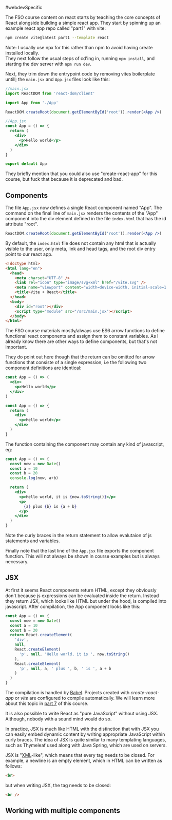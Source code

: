#webdevSpecific 

The FSO course content on react starts by teaching the core concepts of React alongside building a simple react app. They start by spinning up an example react app repo called "part1" with vite:
```bash
npm create vite@latest part1 --template react
```
Note: I usually use npx for this rather than npm to avoid having create installed locally.
\
They next follow the usual steps of cd'ing in, running `npm install`, and starting the dev server with `npm run dev`.

Next, they trim down the entrypoint code by removing vites boilerplate untill; the `main.jsx` and `App.jsx` files look like this:
```jsx
//main.jsx
import ReactDOM from 'react-dom/client'

import App from './App'

ReactDOM.createRoot(document.getElementById('root')).render(<App />)
```

```jsx
//App.jsx
const App = () => {
  return (
    <div>
      <p>Hello world</p>
    </div>
  )
}

export default App
```

They briefly mention that you could also use "create-react-app" for this course, but fuck that because it is deprecated and bad.

## Components
The file `App.jsx` now defines a single React component named "App". The command on the final line of `main.jsx` renders the contents of the "App" component into the div element defined in the file `index.html` that has the id attribute "root".
```jsx
ReactDOM.createRoot(document.getElementById('root')).render(<App />)
```

By default, the `index.html` file does not contain any html that is actually visible to the user, only meta, link and head tags, and the root div entry point to our react app.
```html
<!doctype html>
<html lang="en">
  <head>
    <meta charset="UTF-8" />
    <link rel="icon" type="image/svg+xml" href="/vite.svg" />
    <meta name="viewport" content="width=device-width, initial-scale=1.0" />
    <title>Vite + React</title>
  </head>
  <body>
    <div id="root"></div>
    <script type="module" src="/src/main.jsx"></script>
  </body>
</html>
```

The FSO course materials mostly/always use ES6 arrow functions to define functional react components and assign them to constant variables. As I already know there are other ways to define components, but that's not important. 

They do point out here though that the return can be omitted for arrow functions that consiste of a single expression, i.e the following two component definitions are identical:
```jsx
const App = () => (
  <div>
    <p>Hello world</p>
  </div>
)

const App = () => {
  return (
    <div>
      <p>Hello world</p>
    </div>
  )
}
```

The function containing the component may contain any kind of javascript, eg:
```jsx
const App = () => {
  const now = new Date()
  const a = 10
  const b = 20
  console.log(now, a+b)

  return (
    <div>
      <p>Hello world, it is {now.toString()}</p>
      <p>
        {a} plus {b} is {a + b}
      </p>
    </div>
  )
}
```

Note the curly braces in the return statement to allow evalutaion of js statements and variables.

Finally note that the last line of the `App.jsx` file exports the component function. This will not always be shown in course examples but is always necessary.

## JSX
At first it seems React components return HTML, except they obviously don't because js expressions can be evaluated inside the return. Instead they return JSX, which looks like HTML but under the hood, is compiled into javascript. After compilation, the App component looks like this:
```javascript
const App = () => {
  const now = new Date()
  const a = 10
  const b = 20
  return React.createElement(
    'div',
    null,
    React.createElement(
      'p', null, 'Hello world, it is ', now.toString()
    ),
    React.createElement(
      'p', null, a, ' plus ', b, ' is ', a + b
    )
  )
}
```

The compilation is handled by [Babel](https://babeljs.io/repl/). Projects created with _create-react-app_ or _vite_ are configured to compile automatically. We will learn more about this topic in [part 7](https://fullstackopen.com/en/part7) of this course.

It is also possible to write React as "pure JavaScript" without using JSX. Although, nobody with a sound mind would do so.

In practice, JSX is much like HTML with the distinction that with JSX you can easily embed dynamic content by writing appropriate JavaScript within curly braces. The idea of JSX is quite similar to many templating languages, such as Thymeleaf used along with Java Spring, which are used on servers.

JSX is "[XML](https://developer.mozilla.org/en-US/docs/Web/XML/XML_introduction)-like", which means that every tag needs to be closed. For example, a newline is an empty element, which in HTML can be written as follows:
```html
<br>
```

but when writing JSX, the tag needs to be closed:
```html
<br />
```


## Working with multiple components
